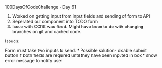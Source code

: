 100DaysOfCodeChallenge - Day 61

1) Worked on getting input from input fields and sending of form to API
2) Seperated out component into TODO form
3) Issue with CORS was fixed. Might have been to do with changing branches on git and cached code.

Issues:

Form must take two inputs to send.
	* Possible solution- disable submit button if both fields are required until they have been inputed in box
	* show error message to notify user